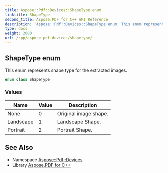 ```yaml
---
title: Aspose::Pdf::Devices::ShapeType enum
linktitle: ShapeType
second_title: Aspose.PDF for C++ API Reference
description: 'Aspose::Pdf::Devices::ShapeType enum. This enum represents shape type for the extracted images in C++.'
type: docs
weight: 2000
url: /cpp/aspose.pdf.devices/shapetype/
---
```

## ShapeType enum


This enum represents shape type for the extracted images.

```cpp
enum class ShapeType
```

### Values

| Name | Value | Description |
| --- | --- | --- |
| None | 0 | Original image shape. |
| Landscape | 1 | Landscape Shape. |
| Portrait | 2 | Portrait Shape. |

## See Also

* Namespace [Aspose::Pdf::Devices](../)
* Library [Aspose.PDF for C++](../../)
